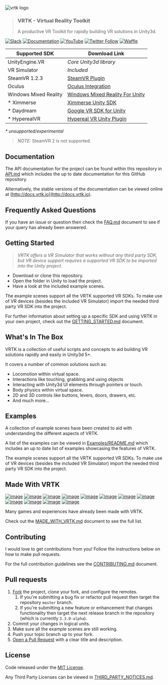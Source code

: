 ![vrtk logo](https://user-images.githubusercontent.com/1029673/29922542-f8ccb81c-8e4d-11e7-8fa3-b8607c550d77.png)
> ### VRTK - Virtual Reality Toolkit
> A productive VR Toolkit for rapidly building VR solutions in Unity3d.

[![Slack](https://img.shields.io/badge/slack-chat-E24663.svg)](http://invite.vrtk.io)
[![Documentation](https://img.shields.io/badge/readme-docs-3484C6.svg)](http://docs.vrtk.io)
[![YouTube](https://img.shields.io/badge/youtube-channel-e52d27.svg)](http://videos.vrtk.io)
[![Twitter Follow](https://img.shields.io/twitter/follow/vr_toolkit.svg?style=flat&label=twitter)](https://twitter.com/VR_Toolkit)
[![Waffle](https://img.shields.io/badge/project-backlog-78bdf2.svg)](http://tracker.vrtk.io)

| Supported SDK | Download Link |
|---------------|---------------|
| UnityEngine.VR | _Core Unity3d library_ |
| VR Simulator | _Included_ |
| SteamVR 1.2.3 | [SteamVR Plugin] |
| Oculus | [Oculus Integration] |
| Windows Mixed Reality | [Windows Mixed Reality For Unity] |
| * Ximmerse | [Ximmerse Unity SDK] |
| * Daydream | [Google VR SDK for Unity]
| * HyperealVR | [Hypereal VR Unity Plugin]

_* unsupported/experimental_

> *NOTE:* SteamVR 2 is not supported.

## Documentation

The API documentation for the project can be found within this
repository in [API.md] which includes the up to date documentation
for this GitHub repository.

Alternatively, the stable versions of the documentation can be viewed
online at [http://docs.vrtk.io](http://docs.vrtk.io).

## Frequently Asked Questions

If you have an issue or question then check the [FAQ.md] document to
see if your query has already been answered.

## Getting Started

  > *VRTK offers a VR Simulator that works without any third party SDK,
  >  but VR device support requires a supported VR SDK to be imported
  >  into the Unity project.*

 * Download or clone this repository.
 * Open the folder in Unity to load the project.
 * Have a look at the included example scenes.

The example scenes support all the VRTK supported VR SDKs. To make use
of VR devices (besides the included VR Simulator) import the needed
third party VR SDK into the project.

For further information about setting up a specific SDK and using VRTK
in your own project, check out the [GETTING_STARTED.md] document.

## What's In The Box

VRTK is a collection of useful scripts and concepts to aid building VR
solutions rapidly and easily in Unity3d 5+.

It covers a number of common solutions such as:

 * Locomotion within virtual space.
 * Interactions like touching, grabbing and using objects
 * Interacting with Unity3d UI elements through pointers or touch.
 * Body physics within virtual space.
 * 2D and 3D controls like buttons, levers, doors, drawers, etc.
 * And much more...

## Examples

A collection of example scenes have been created to aid with
understanding the different aspects of VRTK.

A list of the examples can be viewed in [Examples/README.md] which includes
an up to date list of examples showcasing the features of VRTK.

The example scenes support all the VRTK supported VR SDKs. To make use
of VR devices (besides the included VR Simulator) import the needed
third party VR SDK into the project.

## Made With VRTK

[![image](https://cloud.githubusercontent.com/assets/1029673/21553226/210e291a-cdff-11e6-8639-91a3dddb1555.png)](http://store.steampowered.com/app/489380) [![image](https://cloud.githubusercontent.com/assets/1029673/21553234/2d105e4a-cdff-11e6-95a2-7dfdf7519e17.png)](http://store.steampowered.com/app/488760) [![image](https://cloud.githubusercontent.com/assets/1029673/21553257/5c17bf30-cdff-11e6-98ab-a017bc5cd00d.png)](http://store.steampowered.com/app/494830) [![image](https://cloud.githubusercontent.com/assets/1029673/21553262/6d82afd2-cdff-11e6-8400-882989a6252c.png)](http://store.steampowered.com/app/391640) [![image](https://cloud.githubusercontent.com/assets/1029673/21553270/7b8808f2-cdff-11e6-9adb-1e20fe557ae0.png)](http://store.steampowered.com/app/525680) [![image](https://cloud.githubusercontent.com/assets/1029673/21553293/9eef3e32-cdff-11e6-8dc7-f4a3866ac386.png)](http://store.steampowered.com/app/550360) [![image](https://user-images.githubusercontent.com/1029673/27344044-dc29bb78-55dc-11e7-80b6-a1524cb3ca14.png)](http://store.steampowered.com/app/584850) [![image](https://cloud.githubusercontent.com/assets/1029673/21553649/53ded8d8-ce01-11e6-8314-d33a873db745.png)](http://store.steampowered.com/app/510410) [![image](https://cloud.githubusercontent.com/assets/1029673/21553655/63e21e0c-ce01-11e6-90b0-477b14af993f.png)](http://store.steampowered.com/app/499760) [![image](https://cloud.githubusercontent.com/assets/1029673/21553665/713938ce-ce01-11e6-84f3-40db254292f1.png)](http://store.steampowered.com/app/548560) [![image](https://cloud.githubusercontent.com/assets/1029673/21553680/908ae95c-ce01-11e6-989f-68c38160d528.png)](http://store.steampowered.com/app/511370) [![image](https://cloud.githubusercontent.com/assets/1029673/21553683/a0afb84e-ce01-11e6-9450-aaca567f7fc8.png)](http://store.steampowered.com/app/472720)

Many games and experiences have already been made with VRTK.

Check out the [MADE_WITH_VRTK.md] document to see the full list.

## Contributing

I would love to get contributions from you! Follow the instructions
below on how to make pull requests.

For the full contribution guidelines see the [CONTRIBUTING.md] document.

## Pull requests

 1. [Fork] the project, clone your fork, and configure the remotes.
    1. If you're submitting a bug fix or refactor pull request then
    target the repository `master` branch.
    2. If you're submitting a new feature or enhancement that changes
    functionality then target the next release branch in the
    repository (which is currently `3.3.0-alpha`).
 3. Commit your changes in logical units.
 4. Make sure all the example scenes are still working.
 5. Push your topic branch up to your fork.
 6. [Open a Pull Request] with a clear title and description.

## License

Code released under the [MIT License].

Any Third Party Licenses can be viewed in [THIRD_PARTY_NOTICES.md].

[SteamVR Plugin]: https://github.com/ValveSoftware/steamvr_unity_plugin/releases/download/1.2.3/SteamVR.Plugin.unitypackage
[SteamVR Plugin for Unity3d Github Repo]: https://github.com/ValveSoftware/openvr/tree/master/unity_package/Assets/SteamVR
[Oculus Integration]: https://assetstore.unity.com/packages/tools/integration/oculus-integration-82022
[Ximmerse Unity SDK]: https://github.com/Ximmerse/SDK/tree/master/Unity
[Google VR SDK for Unity]: https://developers.google.com/vr/unity/download
[Hypereal VR Unity Plugin]: https://www.hypereal.com/#/developer/resource/download
[Windows Mixed Reality For Unity]: https://developer.microsoft.com/en-us/windows/mixed-reality/install_the_tools

[MIT License]: LICENSE.md
[THIRD_PARTY_NOTICES.md]: THIRD_PARTY_NOTICES.md
[CONTRIBUTING.md]: /.github/CONTRIBUTING.md

[FAQ.md]: /Assets/VRTK/Documentation/FAQ.md
[MADE_WITH_VRTK.md]: /Assets/VRTK/Documentation/MADE_WITH_VRTK.md
[API.md]: /Assets/VRTK/Documentation/API.md
[GETTING_STARTED.md]: /Assets/VRTK/Documentation/GETTING_STARTED.md
[THANK_YOU_CREDITS.md]: /Assets/VRTK/Documentation/THANK_YOU_CREDITS.md
[Examples/README.md]: /Assets/VRTK/Examples/README.md

[Fork]: http://help.github.com/fork-a-repo/
[Open a Pull Request]: https://help.github.com/articles/using-pull-requests/
